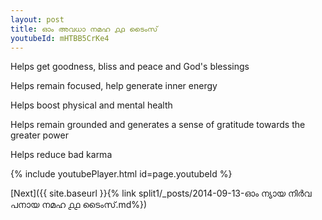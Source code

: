 ```yaml
---
layout: post
title: ഓം അവധാ നമഹ ൧൧ ടൈംസ്
youtubeId: mHTBB5CrKe4
---
```

 
 
Helps get goodness, bliss and peace and God's blessings
 
Helps remain focused, help generate inner energy 
 
Helps boost physical and mental health 
 
Helps remain grounded and generates a sense of gratitude towards the greater power 
 
Helps reduce bad karma
 
 
 
 


{% include youtubePlayer.html id=page.youtubeId %}
 
[Next]({{ site.baseurl }}{% link  split1/_posts/2014-09-13-ഓം ന്യായ നിർവ പനായ നമഹ ൧൧ ടൈംസ്.md%})
 
